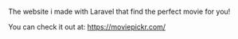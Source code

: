 The website i made with Laravel that find the perfect movie for you!

You can check it out at: https://moviepickr.com/
